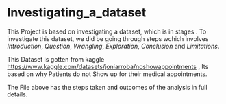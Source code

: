 # Investigating_a_dataset

This Project is based on investigating a dataset, which is in stages .
To investigate this dataset, we did be going through steps wchich involves *Introduction*, *Question*, *Wrangling*, *Exploration*, *Conclusion* and *Limitations*.

This Dataset is gotten from kaggle  https://www.kaggle.com/datasets/joniarroba/noshowappointments , Its based on why Patients do not Show up for their medical appointments.

The File above has the steps taken and outcomes of the analysis in full details.
